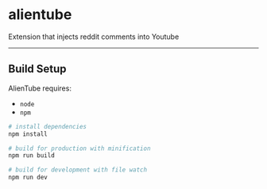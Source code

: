 # alientube
Extension that injects reddit comments into Youtube
___

## Build Setup

AlienTube requires:
* `node`
* `npm`

```bash
# install dependencies
npm install

# build for production with minification
npm run build

# build for development with file watch
npm run dev
```
